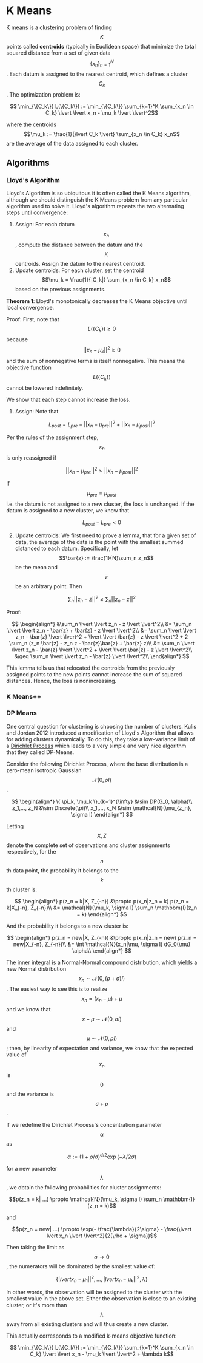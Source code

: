 # K Means

K means is a clustering problem of finding $$K$$ points called __centroids__ (typically in Euclidean space)
that minimize the total squared distance from a set of given data $$\{x_n \}_{n=1}^N$$. Each
datum is assigned to the nearest centroid, which defines a cluster $$C_k$$. The optimization problem is:

$$ \min_{\{C_k\}} L(\{C_k\}) := \min_{\{C_k\}}  \sum_{k=1}^K \sum_{x_n \in C_k} \lvert \lvert x_n - \mu_k \lvert \lvert^2$$

where the centroids $$\mu_k := \frac{1}{\lvert C_k \lvert} \sum_{x_n \in C_k} x_n$$ are the average of the data
assigned to each cluster.

## Algorithms

### Lloyd's Algorithm

Lloyd's Algorithm is so ubiquitous it is often called the K Means algorithm, although
we should distinguish the K Means problem from any particular algorithm used to solve it.
Lloyd's algorithm repeats the two alternating steps until convergence:

1. Assign: For each datum $$x_n$$, compute the distance between the datum and the $$K$$ centroids. Assign
  the datum to the nearest centroid.
2. Update centroids: For each cluster, set the centroid $$\mu_k = \frac{1}{|C_k|} \sum_{x_n \in C_k} x_n$$
  based on the previous assignments.

__Theorem 1__: Lloyd's monotonically decreases the K Means objective until local convergence.

Proof: First, note that $$L(\{C_k\}) \geq 0$$ because $$\lvert \lvert x_n - \mu_k \lvert \lvert^2 \geq 0$$
and the sum of nonnegative terms is itself nonnegative. This means the objective function $$L(\{C_k\})$$
cannot be lowered indefinitely.

We show that each step cannot increase the loss. 

1. Assign: Note that

$$L_{post} = L_{pre} - \lvert \lvert x_n - \mu_{pre} \lvert \lvert^2 + \lvert \lvert x_n - \mu_{post} \lvert \lvert^2$$

Per the rules of the assignment step, $$x_n$$ is only reassigned if

$$\lvert \lvert x_n - \mu_{pre} \lvert \lvert^2 > \lvert \lvert x_n - \mu_{post} \lvert \lvert^2$$

If $$\mu_{pre} = \mu_{post}$$ i.e. the datum is not assigned to a new cluster, the loss is unchanged.
If the datum is assigned to a new cluster, we know that 

$$L_{post} - L_{pre} < 0$$

2. Update centroids: We first need to prove a lemma, that for a given set of data, the average
  of the data is the point with the smallest summed distanced to each datum. Specifically, let 
  $$\bar{z} := \frac{1}{N}\sum_n z_n$$ be the mean and $$z$$ be an arbitrary point. Then

  $$\sum_n \lvert \lvert z_n - \bar{z} \lvert \lvert^2 \leq \sum_n \lvert \lvert z_n - z \lvert \lvert^2$$

Proof: 

$$ \begin{align*}
&\sum_n \lvert \lvert z_n - z \lvert \lvert^2\\
&= \sum_n \lvert \lvert z_n - \bar{z} + \bar{z} - z \lvert \lvert^2\\
&= \sum_n \lvert \lvert z_n - \bar{z} \lvert \lvert^2 + \lvert \lvert \bar{z} - z \lvert \lvert^2 + 2 \sum_n (z_n \bar{z} - z_n z - \bar{z}\bar{z} + \bar{z} z)\\
&= \sum_n \lvert \lvert z_n - \bar{z} \lvert \lvert^2 + \lvert \lvert \bar{z} - z \lvert \lvert^2\\
&\geq \sum_n \lvert \lvert z_n - \bar{z} \lvert \lvert^2\\
\end{align*}
$$

This lemma tells us that relocated the centroids from the previously assigned points to the new points
cannot increase the sum of squared distances. Hence, the loss is nonincreasing.

### K Means++


### DP Means

One central question for clustering is choosing the number of clusters. Kulis and Jordan 2012
introduced a modification of Lloyd's Algorithm that allows for adding clusters dynamically.
To do this, they take a low-variance limit of a 
[Dirichlet Process](../content/learning/bayesian_nonparametrics/dirichlet_process.md)
which leads to a very simple and very nice algorithm that they called DP-Means.

Consider the following Dirichlet Process, where the base distribution is a zero-mean isotropic
Gaussian $$\mathcal{N}(0, \rho I)$$.

$$
\begin{align*}
\{ \pi_k, \mu_k \}_{k=1}^{\infty} &\sim DP(G_0, \alpha)\\
z_1,..., z_N &\sim Discrete(\pi)\\
x_1,..., x_N &\sim \mathcal{N}(\mu_{z_n}, \sigma I)
\end{align*}
$$

Letting $$X, Z$$ denote the complete set of observations and cluster assignments respectively,
for the $$n$$th data point, the probability it belongs to the $$k$$th cluster is:

$$
\begin{align*}
p(z_n = k|X, Z_{-n}) &\propto p(x_n|z_n = k) p(z_n = k|X_{-n}, Z_{-n})\\
&= \mathcal{N}(\mu_k, \sigma I) \sum_n \mathbbm{I}(z_n = k)
\end{align*}
$$

And the probability it belongs to a new cluster is:

$$
\begin{align*}
p(z_n = new|X, Z_{-n}) &\propto p(x_n|z_n = new) p(z_n = new|X_{-n}, Z_{-n})\\
&= \int \mathcal{N}(x_n|\mu, \sigma I) dG_0(\mu) \alpha\\
\end{align*}
$$

The inner integral is a Normal-Normal compound distribution, which yields 
a new Normal distribution $$x_n \sim \mathcal{N}(0, (\rho + \sigma) I)$$.
The easiest way to see this is to realize $$x_n = (x_n - \mu) + \mu$$ and 
we know that $$x - \mu \sim \mathcal{N}(0, \sigma I)$$ and $$\mu \sim \mathcal{N}(0, \rho I)$$;
then, by linearity of expectation and variance, we know that the expected value
of $$x_n$$ is $$0$$ and the variance is $$\sigma + \rho$$.

If we redefine the Dirichlet Process's concentration parameter $$\alpha$$ as

$$\alpha := (1 + \rho / \sigma )^{d/2} \exp(- \lambda / 2 \sigma)$$

for a new parameter $$\lambda$$, we obtain the following probabilities for cluster
assignments:

$$p(z_n = k| ...) \propto \mathcal{N}(\mu_k, \sigma I) \sum_n \mathbbm{I}(z_n = k)$$

and

$$p(z_n = new| ...) \propto \exp(- \frac{\lambda}{2\sigma} - \frac{\lvert lvert x_n \lvert \lvert^2}{2(\rho + \sigma})$$

Then taking the limit as $$\sigma \rightarrow 0$$, the numerators will be dominated
by the smallest value of:

$$ \{ \lvert lvert x_n - \mu_1 \lvert \lvert^2, ..., \lvert lvert x_n - \mu_k \lvert \lvert^2, \lambda \}$$

In other words, the observation will be assigned to the cluster with the smallest value
in the above set. Either the observation is close to an existing cluster, or it's more than
$$\lambda$$ away from all existing clusters and will thus create a new cluster.

This actually corresponds to a modified k-means objective function:


$$ \min_{\{C_k\}} L(\{C_k\}) := \min_{\{C_k\}}  \sum_{k=1}^K \sum_{x_n \in C_k} \lvert \lvert x_n - \mu_k \lvert \lvert^2 + \lambda k$$